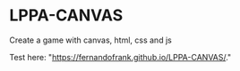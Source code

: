 # LPPA-CANVAS
Create a game with canvas, html, css and js

Test here: "https://fernandofrank.github.io/LPPA-CANVAS/."
